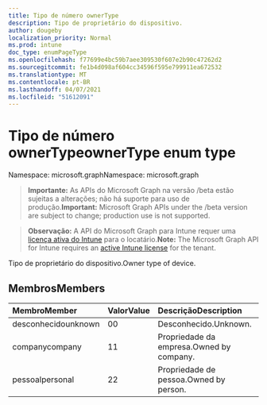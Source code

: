 ```yaml
---
title: Tipo de número ownerType
description: Tipo de proprietário do dispositivo.
author: dougeby
localization_priority: Normal
ms.prod: intune
doc_type: enumPageType
ms.openlocfilehash: f77699e4bc59b7aee309530f607e2b90c47262d2
ms.sourcegitcommit: fe1b4d098af604cc34596f595e799911ea672532
ms.translationtype: MT
ms.contentlocale: pt-BR
ms.lasthandoff: 04/07/2021
ms.locfileid: "51612091"
---
```

# <a name="ownertype-enum-type"></a><span data-ttu-id="ff0cc-103">Tipo de número ownerType</span><span class="sxs-lookup"><span data-stu-id="ff0cc-103">ownerType enum type</span></span>

<span data-ttu-id="ff0cc-104">Namespace: microsoft.graph</span><span class="sxs-lookup"><span data-stu-id="ff0cc-104">Namespace: microsoft.graph</span></span>

> <span data-ttu-id="ff0cc-105">**Importante:** As APIs do Microsoft Graph na versão /beta estão sujeitas a alterações; não há suporte para uso de produção.</span><span class="sxs-lookup"><span data-stu-id="ff0cc-105">**Important:** Microsoft Graph APIs under the /beta version are subject to change; production use is not supported.</span></span>

> <span data-ttu-id="ff0cc-106">**Observação:** A API do Microsoft Graph para Intune requer uma [licença ativa do Intune](https://go.microsoft.com/fwlink/?linkid=839381) para o locatário.</span><span class="sxs-lookup"><span data-stu-id="ff0cc-106">**Note:** The Microsoft Graph API for Intune requires an [active Intune license](https://go.microsoft.com/fwlink/?linkid=839381) for the tenant.</span></span>

<span data-ttu-id="ff0cc-107">Tipo de proprietário do dispositivo.</span><span class="sxs-lookup"><span data-stu-id="ff0cc-107">Owner type of device.</span></span>

## <a name="members"></a><span data-ttu-id="ff0cc-108">Membros</span><span class="sxs-lookup"><span data-stu-id="ff0cc-108">Members</span></span>
|<span data-ttu-id="ff0cc-109">Membro</span><span class="sxs-lookup"><span data-stu-id="ff0cc-109">Member</span></span>|<span data-ttu-id="ff0cc-110">Valor</span><span class="sxs-lookup"><span data-stu-id="ff0cc-110">Value</span></span>|<span data-ttu-id="ff0cc-111">Descrição</span><span class="sxs-lookup"><span data-stu-id="ff0cc-111">Description</span></span>|
|:---|:---|:---|
|<span data-ttu-id="ff0cc-112">desconhecido</span><span class="sxs-lookup"><span data-stu-id="ff0cc-112">unknown</span></span>|<span data-ttu-id="ff0cc-113">0</span><span class="sxs-lookup"><span data-stu-id="ff0cc-113">0</span></span>|<span data-ttu-id="ff0cc-114">Desconhecido.</span><span class="sxs-lookup"><span data-stu-id="ff0cc-114">Unknown.</span></span>|
|<span data-ttu-id="ff0cc-115">company</span><span class="sxs-lookup"><span data-stu-id="ff0cc-115">company</span></span>|<span data-ttu-id="ff0cc-116">1</span><span class="sxs-lookup"><span data-stu-id="ff0cc-116">1</span></span>|<span data-ttu-id="ff0cc-117">Propriedade da empresa.</span><span class="sxs-lookup"><span data-stu-id="ff0cc-117">Owned by company.</span></span>|
|<span data-ttu-id="ff0cc-118">pessoal</span><span class="sxs-lookup"><span data-stu-id="ff0cc-118">personal</span></span>|<span data-ttu-id="ff0cc-119">2</span><span class="sxs-lookup"><span data-stu-id="ff0cc-119">2</span></span>|<span data-ttu-id="ff0cc-120">Propriedade de pessoa.</span><span class="sxs-lookup"><span data-stu-id="ff0cc-120">Owned by person.</span></span>|




